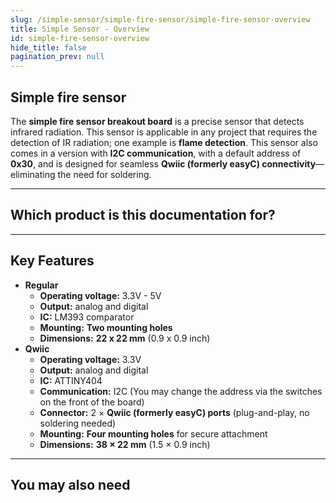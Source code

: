 ```yaml
---
slug: /simple-sensor/simple-fire-sensor/simple-fire-sensor-overview
title: Simple Sensor - Overview
id: simple-fire-sensor-overview
hide_title: false
pagination_prev: null
---
```


## Simple fire sensor

The **simple fire sensor breakout board** is a precise sensor that detects infrared radiation. This sensor is applicable in any project that requires the detection of IR radiation; one example is **flame detection**. This sensor also comes in a version with **I2C communication**, with a default address of **0x30**, and is designed for seamless **Qwiic (formerly easyC) connectivity**—eliminating the need for soldering.

<CenteredImage src="/img/simple-sensor/simple-fire-sensor/333042.jpg" alt="Qwiic version of the fire sensor board" caption="Qwiic version of the fire sensor board"/>
<CenteredImage src="/img/simple-sensor/simple-fire-sensor/333047.jpg" alt="Regular version of the fire sensor board" caption="Regular version of the fire sensor board"/>

---

## Which product is this documentation for?

<QuickLink 
  title="Simple fire sensor with easyC " 
  description="333042"
  url="https://soldered.com/product/simple-fire-sensor-with-easyc/"
  image="/img/simple-sensor/simple-fire-sensor/333042.jpg" 
/>
<QuickLink 
  title="Simple fire sensor" 
  description="333047"
  url="https://soldered.com/product/simple-fire-sensor-board/"
  image="/img/simple-sensor/simple-fire-sensor/333047.jpg" 
/>

---

## Key Features
- **Regular**
    - **Operating voltage:** 3.3V - 5V
    - **Output:** analog and digital
    - **IC:** LM393 comparator
    - **Mounting:** **Two mounting holes**
    - **Dimensions:** **22 x 22 mm** (0.9 x 0.9 inch)
- **Qwiic**
    - **Operating voltage:** 3.3V
    - **Output:** analog and digital
    - **IC:** ATTINY404
    - **Communication:** I2C (You may change the address via the switches on the front of the board) 
    - **Connector:** 2 × **Qwiic (formerly easyC) ports** (plug-and-play, no soldering needed)
    - **Mounting:** **Four mounting holes** for secure attachment  
    - **Dimensions:** **38 × 22 mm** (1.5 × 0.9 inch)

---

## You may also need
<QuickLink 
  title="Qwiic cable" 
  description="Qwiic (formerly easyC) compatible cables with connectors on both ends, available in various lengths."
  url="https://soldered.com/product/easyc-cable/"
  image="/img/333311.webp" 
/>